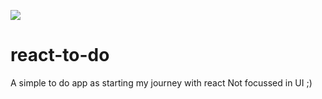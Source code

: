 ![](https://github.com/ekpangmichael/github-ci/workflows/CI/badge.svg)

# react-to-do
A simple to do app as starting my journey with react 
Not focussed in UI ;)
